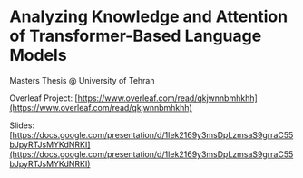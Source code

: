 # Analyzing Knowledge and Attention of Transformer-Based Language Models
Masters Thesis @ University of Tehran

Overleaf Project:
[https://www.overleaf.com/read/qkjwnnbmhkhh](https://www.overleaf.com/read/qkjwnnbmhkhh)

Slides: [https://docs.google.com/presentation/d/1Iek2169y3msDpLzmsaS9grraC55bJpyRTJsMYKdNRKI](https://docs.google.com/presentation/d/1Iek2169y3msDpLzmsaS9grraC55bJpyRTJsMYKdNRKI)
